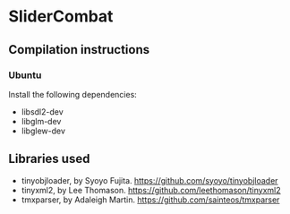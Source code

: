 # SliderCombat

## Compilation instructions
### Ubuntu
Install the following dependencies:
* libsdl2-dev
* libglm-dev 
* libglew-dev

## Libraries used
* tinyobjloader, by Syoyo Fujita. https://github.com/syoyo/tinyobjloader
* tinyxml2, by Lee Thomason. https://github.com/leethomason/tinyxml2
* tmxparser, by Adaleigh Martin. https://github.com/sainteos/tmxparser
